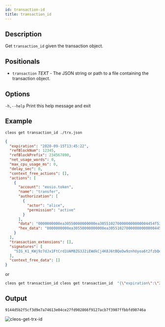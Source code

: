 ```yaml
---
id: transaction-id
title: transaction_id
---
```


## Description
Get `transaction_id` given the transaction object.

## Positionals

- `transaction` _TEXT_ - The JSON string or path to a file containing the transaction object.

## Options

  `-h,--help`                   Print this help message and exit


## Example 

```bash
cleos get transaction_id ./trx.json
```

```json title="trx.json"
{
  "expiration": "2020-09-15T13:45:22",
  "refBlockNum": 12345,
  "refBlockPrefix": 234567890,
  "net_usage_words": 0,
  "max_cpu_usage_ms": 0,
  "delay_sec": 0,
  "context_free_actions": [],
  "actions": [
    {
      "account": "eosio.token",
      "name": "transfer",
      "authorization": [
        {
          "actor": "alice",
          "permission": "active"
        }
      ],
      "data": "0000000000ea30550000000000ea3055102700000000000004454f530000000000",
      "hex_data": "0000000000ea30550000000000ea3055102700000000000004454f530000000000"
    }
  ],
  "transaction_extensions": [],
  "signatures": [
    "SIG_K1_KWj9z7dJx1FtCrd1UAM8ZG3J2iEWdkCj4K8J6tBQeDw9znhUyoa6t2fzbQeGSZnPqcTJqLYTCh7Xp6gIwSskcoVg9akSGK"
  ],
  "context_free_data": []
}
```
or 

```bash
cleos get transaction_id cleos get transaction_id  "{\"expiration\":\"2020-09-15T13:45:22\",\"refBlockNum\":12345,\"refBlockPrefix\":234567890,\"net_usage_words\":0,\"max_cpu_usage_ms\":0,\"delay_sec\":0,\"context_free_actions\":[],\"actions\":[{\"account\":\"eosio.token\",\"name\":\"transfer\",\"authorization\":[{\"actor\":\"alice\",\"permission\":\"active\"}],\"data\":\"0000000000ea30550000000000ea3055102700000000000004454f530000000000\",\"hex_data\":\"0000000000ea30550000000000ea3055102700000000000004454f530000000000\"}],\"transaction_extensions\":[],\"signatures\":[\"SIG_K1_KWj9z7dJx1FtCrd1UAM8ZG3J2iEWdkCj4K8J6tBQeDw9znhUyoa6t2fzbQeGSZnPqcTJqLYTCh7Xp6gIwSskcoVg9akSGK\"],\"context_free_data\":[]}"
```

## Output 

```console 
9144d5b2f5cf3d9e7a74613e04ce27fd902866f9127acb7f3907ffbbfd90746a
```

![cleos-get-trx-id](/img/cleos-get-tran-id.png)